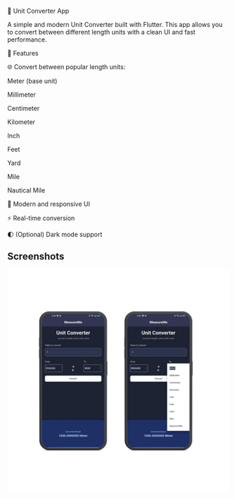📏 Unit Converter App

A simple and modern Unit Converter built with Flutter.
This app allows you to convert between different length units with a clean UI and fast performance.

🚀 Features

🌐 Convert between popular length units:

Meter (base unit)

Millimeter

Centimeter

Kilometer

Inch

Feet

Yard

Mile

Nautical Mile

🎨 Modern and responsive UI

⚡ Real-time conversion

🌓 (Optional) Dark mode support

##  Screenshots

![Unit Converter Modern UI](https://raw.githubusercontent.com/MynulIslam17/flutter-unit-converter/refs/heads/main/Untitled%20design%282%29.png)


